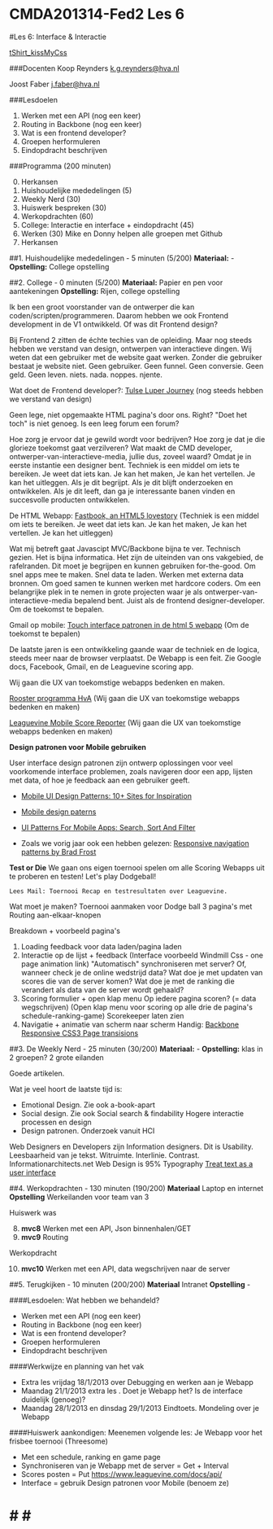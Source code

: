 CMDA201314-Fed2 Les 6
=====================

#Les 6: Interface & Interactie

[tShirt_kissMyCss](http://www.neatoshop.com/product/Kiss-My-CSS)


###Docenten
Koop Reynders k.g.reynders@hva.nl 

Joost Faber j.faber@hva.nl

###Lesdoelen
1. Werken met een API (nog een keer)
2. Routing in Backbone (nog een keer)
3. Wat is een frontend developer?
4. Groepen herformuleren
5. Eindopdracht beschrijven


###Programma (200 minuten)

0. Herkansen
1. Huishoudelijke mededelingen (5) 
2. Weekly Nerd (30) 
3. Huiswerk bespreken (30)
4. Werkopdrachten (60)
5. College: Interactie en interface + eindopdracht (45)
6. Werken (30)
	Mike en Donny helpen alle groepen met Github 
7. Herkansen


##1. Huishoudelijke mededelingen - 5 minuten (5/200)
**Materiaal:** - 
**Opstelling:** College opstelling


##2. College - 0 minuten (5/200)
**Materiaal:** Papier en pen voor aantekeningen
**Opstelling:** Rijen, college opstelling


Ik ben een groot voorstander van de ontwerper die kan coden/scripten/programmeren. 
Daarom hebben we ook Frontend development in de V1 ontwikkeld. Of was dit Frontend design?

Bij Frontend 2 zitten de échte techies van de opleiding. Maar nog steeds hebben we verstand van design, ontwerpen van interactieve dingen. 
Wij weten dat een gebruiker met de website gaat werken. Zonder die gebruiker bestaat je website niet. Geen gebruiker. Geen funnel. Geen conversie. Geen geld. Geen leven. niets. nada. noppes. njente. 

Wat doet de Frontend developer?: [Tulse Luper Journey](http://www.tulseluperjourney.com/) (nog steeds hebben we verstand van design)

Geen lege, niet opgemaakte HTML pagina's door ons. Right? 
"Doet het toch" is niet genoeg.
Is een leeg forum een forum?

Hoe zorg je ervoor dat je gewild wordt voor bedrijven? Hoe zorg je dat je die glorieze toekomst gaat verzilveren? Wat maakt de CMD developer, ontwerper-van-interactieve-media, jullie dus, zoveel waard? Omdat je in eerste instantie een designer bent. Techniek is een middel om iets te bereiken. Je weet dat iets kan. Je kan het maken, Je kan het vertellen. Je kan het uitleggen.
Als je dit begrijpt. Als je dit blijft onderzoeken en ontwikkelen. Als je dit leeft, dan ga je interessante banen vinden en succesvolle producten ontwikkelen.
	
De HTML Webapp: [Fastbook, an HTML5 lovestory](http://www.sencha.com/blog/the-making-of-fastbook-an-html5-love-story) (Techniek is een middel om iets te bereiken. Je weet dat iets kan. Je kan het maken, Je kan het vertellen. Je kan het uitleggen)


Wat mij betreft gaat Javascipt MVC/Backbone bijna te ver. Technisch gezien. Het is bijna informatica. Het zijn de uiteinden van ons vakgebied, de rafelranden. Dit moet je begrijpen en kunnen gebruiken for-the-good. 
Om snel apps mee te maken. Snel data te laden. Werken met externa data bronnen. Om goed samen te kunnen werken met hardcore coders. Om een belangrijke plek in te nemen in grote projecten waar je als ontwerper-van-interactieve-media bepalend bent. Juist als de frontend designer-developer. Om de toekomst te bepalen.

Gmail op mobile: 
[Touch interface patronen in de html 5 webapp](https://mail.google.com) (Om de toekomst te bepalen)


De laatste jaren is een ontwikkeling gaande waar de techniek en de logica, steeds meer naar de browser verplaatst. De Webapp is een feit. Zie Google docs, Facebook, Gmail, en de Leaguevine scoring app.

Wij gaan die UX van toekomstige webapps bedenken en maken. 

[Rooster programma HvA](https://mytimetable.hva.nl) (Wij gaan die UX van toekomstige webapps bedenken en maken)

[Leaguevine Mobile Score Reporter](https://m.leaguevine.com/) (Wij gaan die UX van toekomstige webapps bedenken en maken)




**Design patronen voor Mobile gebruiken**

User interface design patronen zijn ontwerp oplossingen voor veel voorkomende interface problemen, zoals navigeren door een app, lijsten met data, of hoe je feedback aan een gebruiker geeft.

- [Mobile UI Design Patterns: 10+ Sites for Inspiration](http://sixrevisions.com/user-interface/mobile-ui-design-patterns-inspiration/)

- [Mobile design paterns](http://www.uxbooth.com/articles/mobile-design-patters/)

- [UI Patterns For Mobile Apps: Search, Sort And Filter](http://uxdesign.smashingmagazine.com/2012/04/10/ui-patterns-for-mobile-apps-search-sort-filter/)

- Zoals we vorig jaar ook een hebben gelezen: [Responsive navigation patterns by Brad Frost](http://bradfrostweb.com/blog/web/responsive-nav-patterns/)



**Test or Die**
We gaan ons eigen toernooi spelen om alle Scoring Webapps uit te proberen en testen! Let's play Dodgeball!


	Lees Mail: Toernooi Recap en testresultaten over Leaguevine.


Wat moet je maken?
Toernooi aanmaken voor Dodge ball
3 pagina's met Routing aan-elkaar-knopen

Breakdown + voorbeeld pagina's





1. Loading feedback voor data laden/pagina laden
2. Interactie op de lijst + feedback (Interface voorbeeld Windmill Css - one page animation link)
"Automatisch" synchroniseren met server? 
Of, wanneer check je de online wedstrijd data? 
Wat doe je met updaten van scores die van de server komen? 
Wat doe je met de ranking die verandert als data van de server wordt gehaald? 
3. Scoring formulier + open klap menu 
Op iedere pagina scoren? (= data wegschrijven)
(Open klap menu voor scoring op alle drie de pagina's schedule-ranking-game)
Scorekeeper laten zien
4. Navigatie + animatie van scherm naar scherm
Handig: [Backbone Responsive CSS3 Page transisions](http://projects.andrewgriffithsonline.com/#backbone-responsive-CSS3-page-transitions)








##3. De Weekly Nerd - 25 minuten (30/200)
**Materiaal:** -
**Opstelling:** klas in 2 groepen? 2 grote eilanden


Goede artikelen.

Wat je veel hoort de laatste tijd is:

- Emotional Design. Zie ook a-book-apart 
- Social design. Zie ook Social search & findability
	Hogere interactie processen en design
- Design patronen. Onderzoek vanuit HCI


Web Designers en Developers zijn Information designers. Dit is Usability. Leesbaarheid van je tekst. Witruimte. Interlinie. Contrast. Informationarchitects.net Web Design is 95% Typography [Treat text as a user interface](http://informationarchitects.net/blog/the-web-is-all-about-typography-period/)





##4. Werkopdrachten - 130 minuten (190/200)
**Materiaal** Laptop en internet
**Opstelling** Werkeilanden voor team van 3

Huiswerk was

 8. **mvc8** Werken met een API, Json binnenhalen/GET
 9. **mvc9** Routing

Werkopdracht 

 10. **mvc10** Werken met een API, data wegschrijven naar de server



##5. Terugkijken - 10 minuten (200/200)
**Materiaal** Intranet
**Opstelling** - 

####Lesdoelen: Wat hebben we behandeld? 

- Werken met een API (nog een keer)
- Routing in Backbone (nog een keer)
- Wat is een frontend developer?
- Groepen herformuleren
- Eindopdracht beschrijven


####Werkwijze en planning van het vak

- Extra les vrijdag 18/1/2013 over Debugging en werken aan je Webapp
- Maandag 21/1/2013 extra les . Doet je Webapp het? Is de interface duidelijk (genoeg)?
- Maandag 28/1/2013 en dinsdag 29/1/2013 Eindtoets. Mondeling over je Webapp



####Huiswerk aankondigen:
Meenemen volgende les: Je Webapp voor het frisbee toernooi (Threesome)

- Met een schedule, ranking en game page
- Synchroniseren van je Webapp met de server = Get + Interval
- Scores posten = Put https://www.leaguevine.com/docs/api/
- Interface = gebruik Design patronen voor Mobile (benoem ze)
# # # # 





